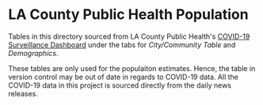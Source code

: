 # LA County Public Health Population
Tables in this directory sourced from LA County Public Health's
[COVID-19 Surveillance Dashboard](http://dashboard.publichealth.lacounty.gov/covid19_surveillance_dashboard/)
under the tabs for *City/Community Table* and *Demographics*.

These tables are only used for the populaiton estimates.
Hence, the table in version control may be out of date in regards to COVID-19 data.
All the COVID-19 data in this project is sourced directly from the daily news releases.